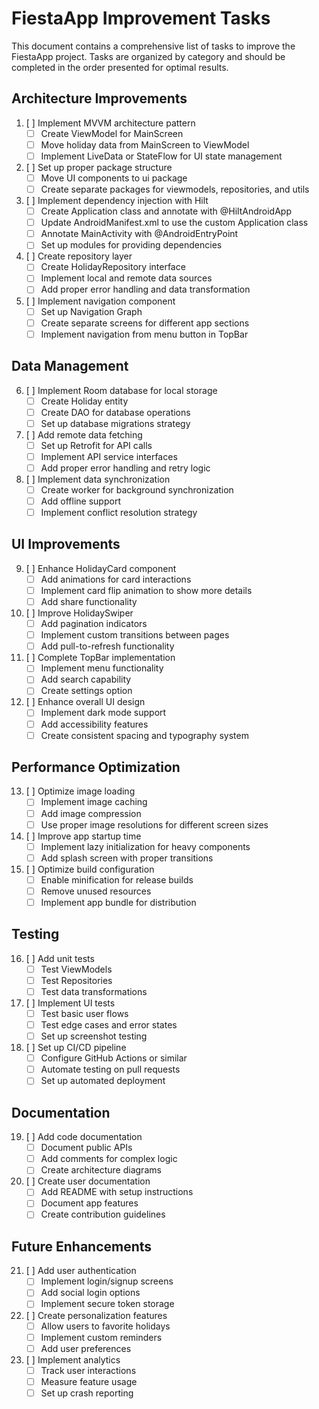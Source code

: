 # FiestaApp Improvement Tasks

This document contains a comprehensive list of tasks to improve the FiestaApp project. Tasks are organized by category and should be completed in the order presented for optimal results.

## Architecture Improvements

1. [ ] Implement MVVM architecture pattern
   - [ ] Create ViewModel for MainScreen
   - [ ] Move holiday data from MainScreen to ViewModel
   - [ ] Implement LiveData or StateFlow for UI state management

2. [ ] Set up proper package structure
   - [ ] Move UI components to ui package
   - [ ] Create separate packages for viewmodels, repositories, and utils

3. [ ] Implement dependency injection with Hilt
   - [ ] Create Application class and annotate with @HiltAndroidApp
   - [ ] Update AndroidManifest.xml to use the custom Application class
   - [ ] Annotate MainActivity with @AndroidEntryPoint
   - [ ] Set up modules for providing dependencies

4. [ ] Create repository layer
   - [ ] Create HolidayRepository interface
   - [ ] Implement local and remote data sources
   - [ ] Add proper error handling and data transformation

5. [ ] Implement navigation component
   - [ ] Set up Navigation Graph
   - [ ] Create separate screens for different app sections
   - [ ] Implement navigation from menu button in TopBar

## Data Management

6. [ ] Implement Room database for local storage
   - [ ] Create Holiday entity
   - [ ] Create DAO for database operations
   - [ ] Set up database migrations strategy

7. [ ] Add remote data fetching
   - [ ] Set up Retrofit for API calls
   - [ ] Implement API service interfaces
   - [ ] Add proper error handling and retry logic

8. [ ] Implement data synchronization
   - [ ] Create worker for background synchronization
   - [ ] Add offline support
   - [ ] Implement conflict resolution strategy

## UI Improvements

9. [ ] Enhance HolidayCard component
   - [ ] Add animations for card interactions
   - [ ] Implement card flip animation to show more details
   - [ ] Add share functionality

10. [ ] Improve HolidaySwiper
    - [ ] Add pagination indicators
    - [ ] Implement custom transitions between pages
    - [ ] Add pull-to-refresh functionality

11. [ ] Complete TopBar implementation
    - [ ] Implement menu functionality
    - [ ] Add search capability
    - [ ] Create settings option

12. [ ] Enhance overall UI design
    - [ ] Implement dark mode support
    - [ ] Add accessibility features
    - [ ] Create consistent spacing and typography system

## Performance Optimization

13. [ ] Optimize image loading
    - [ ] Implement image caching
    - [ ] Add image compression
    - [ ] Use proper image resolutions for different screen sizes

14. [ ] Improve app startup time
    - [ ] Implement lazy initialization for heavy components
    - [ ] Add splash screen with proper transitions

15. [ ] Optimize build configuration
    - [ ] Enable minification for release builds
    - [ ] Remove unused resources
    - [ ] Implement app bundle for distribution

## Testing

16. [ ] Add unit tests
    - [ ] Test ViewModels
    - [ ] Test Repositories
    - [ ] Test data transformations

17. [ ] Implement UI tests
    - [ ] Test basic user flows
    - [ ] Test edge cases and error states
    - [ ] Set up screenshot testing

18. [ ] Set up CI/CD pipeline
    - [ ] Configure GitHub Actions or similar
    - [ ] Automate testing on pull requests
    - [ ] Set up automated deployment

## Documentation

19. [ ] Add code documentation
    - [ ] Document public APIs
    - [ ] Add comments for complex logic
    - [ ] Create architecture diagrams

20. [ ] Create user documentation
    - [ ] Add README with setup instructions
    - [ ] Document app features
    - [ ] Create contribution guidelines

## Future Enhancements

21. [ ] Add user authentication
    - [ ] Implement login/signup screens
    - [ ] Add social login options
    - [ ] Implement secure token storage

22. [ ] Create personalization features
    - [ ] Allow users to favorite holidays
    - [ ] Implement custom reminders
    - [ ] Add user preferences

23. [ ] Implement analytics
    - [ ] Track user interactions
    - [ ] Measure feature usage
    - [ ] Set up crash reporting